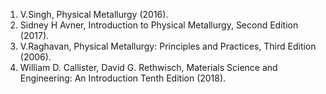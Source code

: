 1. V.Singh, Physical Metallurgy (2016).<br>
2. Sidney H Avner, Introduction to Physical Metallurgy, Second Edition (2017).<br>
3. V.Raghavan, Physical Metallurgy: Principles and Practices, Third Edition (2006). <br>
4. William D. Callister, David G. Rethwisch, Materials Science and Engineering: An Introduction Tenth Edition (2018). 